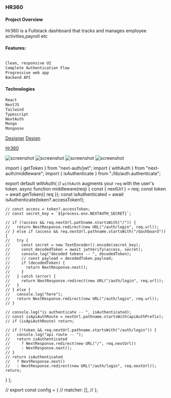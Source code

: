 ### HR360

#### Project Overview

Hr360 is a Fullstack dashboard that tracks and manages employee activities,payroll etc

#### Features:

```bash

Clean, responsive UI
Complete Authentication Flow
Progressive web app
Backend API

```

#### Technologies

```bash
React
NextJS
Tailwind
Typescript
NextAuth
Mongo
Mongoose
```

[Designer](https://www.behance.net/Barbaraani)
[Design](https://www.behance.net/gallery/189238867/HR-Dashboard-Concept-HR360)

[Hr360](https://hr-360-dashboard.vercel.app/)

![screenshot](<assets/Screenshot 2024-03-24 at 14.37.18.png>)
![screenshot](<assets/Screenshot 2024-03-24 at 14.37.45.png>)
![screenshot](<assets/Screenshot 2024-03-24 at 15.13.36.png>)
![screenshot](<assets/Screenshot 2024-03-24 at 14.38.00.png>)

import { getToken } from "next-auth/jwt";
import { withAuth } from "next-auth/middleware";
import { isAuthenticate } from "./lib/auth.authenticate";

export default withAuth(
// `withAuth` augments your `req` with the user's token.
async function middleware(req) {
const { nextUrl } = req;
const token = await getToken({ req });
const isAuthenticated = await isAuthenticate(token?.accessToken!);

    // const access = token?.accessToken;
    // const secret_key = `${process.env.NEXTAUTH_SECRET}`;

    // if (!access && req.nextUrl.pathname.startsWith("/")) {
    //   return NextResponse.redirect(new URL("/auth/login", req.url));
    // } else if (access && req.nextUrl.pathname.startsWith("/dashboard")) {
    //   try {
    //     const secret = new TextEncoder().encode(secret_key);
    //     const decodedToken = await jwtVerify(access, secret);
    //     console.log("decoded tokens -- ", decodedToken);
    //     // const payload = decodedToken.payload;
    //     if (decodedToken) {
    //       return NextResponse.next();
    //     }
    //   } catch (error) {
    //     return NextResponse.redirect(new URL("/auth/login", req.url));
    //   }
    // } else {
    //   console.log("here");
    //   return NextResponse.redirect(new URL("/auth/login", req.url));
    // }

    // console.log("is authenticate -- ", isAuthenticated);
    // const isApiAuthRoute = nextUrl.pathname.startsWith(apiAuthPrefix);
    // if (isApiAuthRoute) return;

    // if (!token && req.nextUrl.pathname.startsWith("/auth/login")) {
    //   console.log("api route -- ");
    //   return isAuthenticated
    //     ? NextResponse.redirect(new URL("/", req.nextUrl))
    //     : NextResponse.next();
    // }
    // return isAuthenticated
    //   ? NextResponse.next()
    //   : NextResponse.redirect(new URL("/auth/login", req.nextUrl));
    return;

}
);

// export const config = {
// matcher: [],
// };
